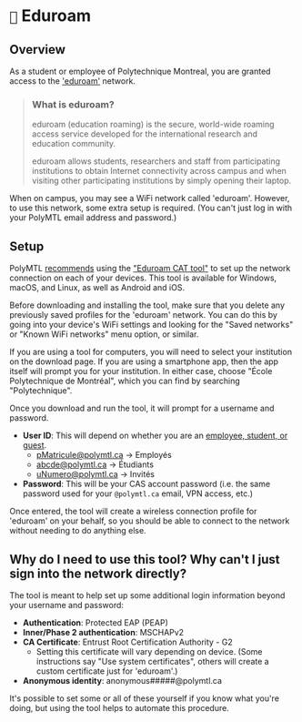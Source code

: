 # `📶` Eduroam

## Overview

As a student or employee of Polytechnique Montreal, you are granted access to the ['eduroam'](https://eduroam.org/what-is-eduroam/) network. 

> ### What is eduroam?
> 
> eduroam (education roaming) is the secure, world-wide roaming access service developed for the international research and education community.
> 
> eduroam allows students, researchers and staff from participating institutions to obtain Internet connectivity across campus and when visiting other participating institutions by simply opening their laptop.

When on campus, you may see a WiFi network called 'eduroam'. However, to use this network, some extra setup is required. (You can't just log in with your PolyMTL email address and password.)

## Setup

PolyMTL [recommends](https://www.polymtl.ca/si/reseaux/reseau-sans-fil#WIFI_Personnel_Etudiant) using the ["Eduroam CAT tool"](https://cat.eduroam.org/) to set up the network connection on each of your devices. This tool is available for Windows, macOS, and Linux, as well as Android and iOS.

Before downloading and installing the tool, make sure that you delete any previously saved profiles for the 'eduroam' network. You can do this by going into your device's WiFi settings and looking for the "Saved networks" or "Known WiFi networks" menu option, or similar.

If you are using a tool for computers, you will need to select your institution on the download page. If you are using a smartphone app, then the app itself will prompt you for your institution. In either case, choose "École Polytechnique de Montréal", which you can find by searching "Polytechnique".

Once you download and run the tool, it will prompt for a username and password.

* **User ID**: This will depend on whether you are an [employee, student, or guest](https://www.polymtl.ca/si/reseaux/reseau-sans-fil#WIFI_Personnel_Etudiant).
  * pMatricule@polymtl.ca -> Employés
  * abcde@polymtl.ca -> Étudiants
  * uNumero@polymtl.ca -> Invités
* **Password**: This will be your CAS account password (i.e. the same password used for your `@polymtl.ca` email, VPN access, etc.)

Once entered, the tool will create a wireless connection profile for 'eduroam' on your behalf, so you should be able to connect to the network without needing to do anything else. 

## Why do I need to use this tool? Why can't I just sign into the network directly?

The tool is meant to help set up some additional login information beyond your username and password:

* **Authentication**: Protected EAP (PEAP)
* **Inner/Phase 2 authentication**: MSCHAPv2
* **CA Certificate**: Entrust Root Certification Authority - G2
    * Setting this certificate will vary depending on device. (Some instructions say "Use system certificates", others will create a custom certificate just for 'eduroam'.)
* **Anonymous identity**: anonymous#####@polymtl.ca

It's possible to set some or all of these yourself if you know what you're doing, but using the tool helps to automate this procedure.
